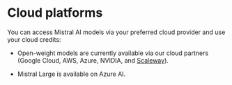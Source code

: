 # Cloud platforms

You can access Mistral AI models via your preferred cloud provider and use your cloud credits:

- Open-weight models are currently available via our cloud partners (Google Cloud, AWS, Azure, NVIDIA, and [Scaleway](https://www.scaleway.com/en/llm-inference/)).

- Mistral Large is available on Azure AI.
